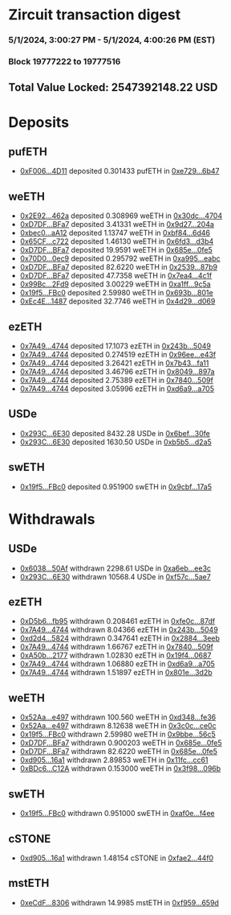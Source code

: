# Zircuit transaction digest
### 5/1/2024, 3:00:27 PM - 5/1/2024, 4:00:26 PM (EST)
### Block 19777222 to 19777516

## Total Value Locked: 2547392148.22 USD

# Deposits
## pufETH
- [0xF006...4D11](https://etherscan.io/address/0xF006ED35667e611df6fc5874129107ED0Fa14D11) deposited 0.301433 pufETH in [0xe729...6b47](https://etherscan.io/tx/0xF006ED35667e611df6fc5874129107ED0Fa14D11)
## weETH
- [0x2E92...462a](https://etherscan.io/address/0x2E92f5ec463b739B287d2744B6d2aDD8120d462a) deposited 0.308969 weETH in [0x30dc...4704](https://etherscan.io/tx/0x2E92f5ec463b739B287d2744B6d2aDD8120d462a)
- [0xD7DF...BFa7](https://etherscan.io/address/0xD7DF7E085214743530afF339aFC420c7c720BFa7) deposited 3.41331 weETH in [0x9d27...204a](https://etherscan.io/tx/0xD7DF7E085214743530afF339aFC420c7c720BFa7)
- [0xbec0...aA12](https://etherscan.io/address/0xbec0937E0E99425a886B99A3b956C7aC6C39aA12) deposited 1.13747 weETH in [0xbf84...6d46](https://etherscan.io/tx/0xbec0937E0E99425a886B99A3b956C7aC6C39aA12)
- [0x65CF...c722](https://etherscan.io/address/0x65CF036A105774e5E3Ec7fc74c7f133756B3c722) deposited 1.46130 weETH in [0x6fd3...d3b4](https://etherscan.io/tx/0x65CF036A105774e5E3Ec7fc74c7f133756B3c722)
- [0xD7DF...BFa7](https://etherscan.io/address/0xD7DF7E085214743530afF339aFC420c7c720BFa7) deposited 19.9591 weETH in [0x685e...0fe5](https://etherscan.io/tx/0xD7DF7E085214743530afF339aFC420c7c720BFa7)
- [0x70D0...0ec9](https://etherscan.io/address/0x70D0a8b9Aed7DbD1ebDCE37185fCbCc5A1d20ec9) deposited 0.295792 weETH in [0xa995...eabc](https://etherscan.io/tx/0x70D0a8b9Aed7DbD1ebDCE37185fCbCc5A1d20ec9)
- [0xD7DF...BFa7](https://etherscan.io/address/0xD7DF7E085214743530afF339aFC420c7c720BFa7) deposited 82.6220 weETH in [0x2539...87b9](https://etherscan.io/tx/0xD7DF7E085214743530afF339aFC420c7c720BFa7)
- [0xD7DF...BFa7](https://etherscan.io/address/0xD7DF7E085214743530afF339aFC420c7c720BFa7) deposited 47.7358 weETH in [0x7ea4...4c1f](https://etherscan.io/tx/0xD7DF7E085214743530afF339aFC420c7c720BFa7)
- [0x99Bc...2Fd9](https://etherscan.io/address/0x99BcEa6bB0403927fB3c038163478D5b42082Fd9) deposited 3.00229 weETH in [0xa1ff...9c5a](https://etherscan.io/tx/0x99BcEa6bB0403927fB3c038163478D5b42082Fd9)
- [0x19f5...FBc0](https://etherscan.io/address/0x19f58eE911d21033cf3ACf834697bC7458FDFBc0) deposited 2.59980 weETH in [0x693b...801e](https://etherscan.io/tx/0x19f58eE911d21033cf3ACf834697bC7458FDFBc0)
- [0xEc4E...1487](https://etherscan.io/address/0xEc4E118838268d0546e6c3D7749CC1FD51291487) deposited 32.7746 weETH in [0x4d29...d069](https://etherscan.io/tx/0xEc4E118838268d0546e6c3D7749CC1FD51291487)
## ezETH
- [0x7A49...4744](https://etherscan.io/address/0x7A493Be5c2ce014cD049Bf178a1ac0Db1B434744) deposited 17.1073 ezETH in [0x243b...5049](https://etherscan.io/tx/0x7A493Be5c2ce014cD049Bf178a1ac0Db1B434744)
- [0x7A49...4744](https://etherscan.io/address/0x7A493Be5c2ce014cD049Bf178a1ac0Db1B434744) deposited 0.274519 ezETH in [0x96ee...e43f](https://etherscan.io/tx/0x7A493Be5c2ce014cD049Bf178a1ac0Db1B434744)
- [0x7A49...4744](https://etherscan.io/address/0x7A493Be5c2ce014cD049Bf178a1ac0Db1B434744) deposited 3.26421 ezETH in [0x7b43...fa11](https://etherscan.io/tx/0x7A493Be5c2ce014cD049Bf178a1ac0Db1B434744)
- [0x7A49...4744](https://etherscan.io/address/0x7A493Be5c2ce014cD049Bf178a1ac0Db1B434744) deposited 3.46796 ezETH in [0x8049...897a](https://etherscan.io/tx/0x7A493Be5c2ce014cD049Bf178a1ac0Db1B434744)
- [0x7A49...4744](https://etherscan.io/address/0x7A493Be5c2ce014cD049Bf178a1ac0Db1B434744) deposited 2.75389 ezETH in [0x7840...509f](https://etherscan.io/tx/0x7A493Be5c2ce014cD049Bf178a1ac0Db1B434744)
- [0x7A49...4744](https://etherscan.io/address/0x7A493Be5c2ce014cD049Bf178a1ac0Db1B434744) deposited 3.05996 ezETH in [0xd6a9...a705](https://etherscan.io/tx/0x7A493Be5c2ce014cD049Bf178a1ac0Db1B434744)
## USDe
- [0x293C...6E30](https://etherscan.io/address/0x293C6937D8D82e05B01335F7B33FBA0c8e256E30) deposited 8432.28 USDe in [0x6bef...30fe](https://etherscan.io/tx/0x293C6937D8D82e05B01335F7B33FBA0c8e256E30)
- [0x293C...6E30](https://etherscan.io/address/0x293C6937D8D82e05B01335F7B33FBA0c8e256E30) deposited 1630.50 USDe in [0xb5b5...d2a5](https://etherscan.io/tx/0x293C6937D8D82e05B01335F7B33FBA0c8e256E30)
## swETH
- [0x19f5...FBc0](https://etherscan.io/address/0x19f58eE911d21033cf3ACf834697bC7458FDFBc0) deposited 0.951900 swETH in [0x9cbf...17a5](https://etherscan.io/tx/0x19f58eE911d21033cf3ACf834697bC7458FDFBc0)
# Withdrawals
## USDe
- [0x6038...50Af](https://etherscan.io/address/0x60389f28dD928e79F3Db12552e12aEc6852850Af) withdrawn 2298.61 USDe in [0xa6eb...ee3c](https://etherscan.io/tx/0x60389f28dD928e79F3Db12552e12aEc6852850Af)
- [0x293C...6E30](https://etherscan.io/address/0x293C6937D8D82e05B01335F7B33FBA0c8e256E30) withdrawn 10568.4 USDe in [0xf57c...5ae7](https://etherscan.io/tx/0x293C6937D8D82e05B01335F7B33FBA0c8e256E30)
## ezETH
- [0xD5b6...fb95](https://etherscan.io/address/0xD5b6442e266A2b082ddC307227a3743cb383fb95) withdrawn 0.208461 ezETH in [0xfe0c...87df](https://etherscan.io/tx/0xD5b6442e266A2b082ddC307227a3743cb383fb95)
- [0x7A49...4744](https://etherscan.io/address/0x7A493Be5c2ce014cD049Bf178a1ac0Db1B434744) withdrawn 8.04366 ezETH in [0x243b...5049](https://etherscan.io/tx/0x7A493Be5c2ce014cD049Bf178a1ac0Db1B434744)
- [0xd2d4...5824](https://etherscan.io/address/0xd2d4981429722C30b5bAB4B2aA9298BF83Af5824) withdrawn 0.347641 ezETH in [0x2884...3eeb](https://etherscan.io/tx/0xd2d4981429722C30b5bAB4B2aA9298BF83Af5824)
- [0x7A49...4744](https://etherscan.io/address/0x7A493Be5c2ce014cD049Bf178a1ac0Db1B434744) withdrawn 1.66767 ezETH in [0x7840...509f](https://etherscan.io/tx/0x7A493Be5c2ce014cD049Bf178a1ac0Db1B434744)
- [0xA50b...2177](https://etherscan.io/address/0xA50b87f8C860F79F2C38f39A0B5f1991cCbd2177) withdrawn 1.02830 ezETH in [0x19f4...0687](https://etherscan.io/tx/0xA50b87f8C860F79F2C38f39A0B5f1991cCbd2177)
- [0x7A49...4744](https://etherscan.io/address/0x7A493Be5c2ce014cD049Bf178a1ac0Db1B434744) withdrawn 1.06880 ezETH in [0xd6a9...a705](https://etherscan.io/tx/0x7A493Be5c2ce014cD049Bf178a1ac0Db1B434744)
- [0x7A49...4744](https://etherscan.io/address/0x7A493Be5c2ce014cD049Bf178a1ac0Db1B434744) withdrawn 1.51897 ezETH in [0x801e...3d2b](https://etherscan.io/tx/0x7A493Be5c2ce014cD049Bf178a1ac0Db1B434744)
## weETH
- [0x52Aa...e497](https://etherscan.io/address/0x52Aa899454998Be5b000Ad077a46Bbe360F4e497) withdrawn 100.560 weETH in [0xd348...fe36](https://etherscan.io/tx/0x52Aa899454998Be5b000Ad077a46Bbe360F4e497)
- [0x52Aa...e497](https://etherscan.io/address/0x52Aa899454998Be5b000Ad077a46Bbe360F4e497) withdrawn 8.12638 weETH in [0x3c0c...ce0c](https://etherscan.io/tx/0x52Aa899454998Be5b000Ad077a46Bbe360F4e497)
- [0x19f5...FBc0](https://etherscan.io/address/0x19f58eE911d21033cf3ACf834697bC7458FDFBc0) withdrawn 2.59980 weETH in [0x9bbe...56c5](https://etherscan.io/tx/0x19f58eE911d21033cf3ACf834697bC7458FDFBc0)
- [0xD7DF...BFa7](https://etherscan.io/address/0xD7DF7E085214743530afF339aFC420c7c720BFa7) withdrawn 0.900203 weETH in [0x685e...0fe5](https://etherscan.io/tx/0xD7DF7E085214743530afF339aFC420c7c720BFa7)
- [0xD7DF...BFa7](https://etherscan.io/address/0xD7DF7E085214743530afF339aFC420c7c720BFa7) withdrawn 82.6220 weETH in [0x685e...0fe5](https://etherscan.io/tx/0xD7DF7E085214743530afF339aFC420c7c720BFa7)
- [0xd905...16a1](https://etherscan.io/address/0xd9051C9566A7AD2902874553b0de9E115BC916a1) withdrawn 2.89853 weETH in [0x11fc...cc61](https://etherscan.io/tx/0xd9051C9566A7AD2902874553b0de9E115BC916a1)
- [0xBDc6...C12A](https://etherscan.io/address/0xBDc657528Bf004Df0f9a2cFdA03F2A260c9fC12A) withdrawn 0.153000 weETH in [0x3f98...096b](https://etherscan.io/tx/0xBDc657528Bf004Df0f9a2cFdA03F2A260c9fC12A)
## swETH
- [0x19f5...FBc0](https://etherscan.io/address/0x19f58eE911d21033cf3ACf834697bC7458FDFBc0) withdrawn 0.951000 swETH in [0xaf0e...f4ee](https://etherscan.io/tx/0x19f58eE911d21033cf3ACf834697bC7458FDFBc0)
## cSTONE
- [0xd905...16a1](https://etherscan.io/address/0xd9051C9566A7AD2902874553b0de9E115BC916a1) withdrawn 1.48154 cSTONE in [0xfae2...44f0](https://etherscan.io/tx/0xd9051C9566A7AD2902874553b0de9E115BC916a1)
## mstETH
- [0xeCdF...8306](https://etherscan.io/address/0xeCdFC2C8EAB2d98a2775F2946Bfc7a5558148306) withdrawn 14.9985 mstETH in [0xf959...659d](https://etherscan.io/tx/0xeCdFC2C8EAB2d98a2775F2946Bfc7a5558148306)
